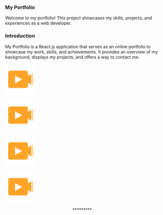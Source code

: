 ### My Portfolio
Welcome to my portfolio! This project showcases my skills, projects, and experiences as a web developer.


### Introduction
My Portfolio is a React.js application that serves as an online portfolio to showcase my work, skills, and achievements. It provides an overview of my background, displays my projects, and offers a way to contact me.

<p align="left" > <img src="assets/img/wow.png" width="100px"/> </p>



<p align="left" > <img src="assets/img/wow.png" width="100px"/> </p>



<p align="left" > <img src="assets/img/wow.png" width="100px"/> </p>



<p align="left" > <img src="assets/img/wow.png" width="100px"/> </p>





<p align="center">*********</p>


